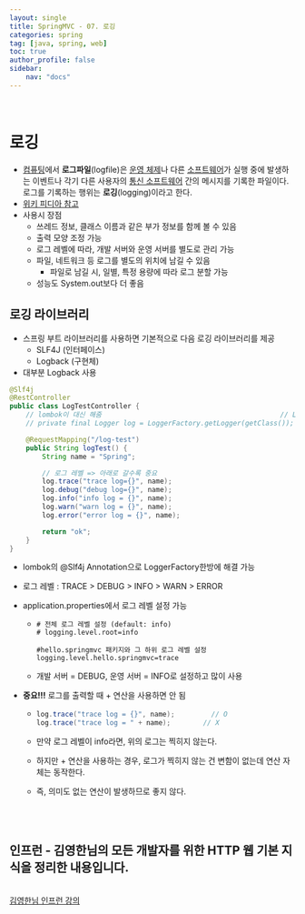 ```yaml
---
layout: single
title: SpringMVC - 07. 로깅
categories: spring
tag: [java, spring, web]
toc: true 
author_profile: false
sidebar:
    nav: "docs"
---
```


<br/>

# 로깅

- [컴퓨팅](https://ko.wikipedia.org/wiki/컴퓨팅)에서 **로그파일**(logfile)은 [운영 체제](https://ko.wikipedia.org/wiki/운영_체제)나 다른 [소프트웨어](https://ko.wikipedia.org/wiki/소프트웨어)가 실행 중에 발생하는 이벤트나 각기 다른 사용자의 [통신 소프트웨어](https://ko.wikipedia.org/wiki/통신_소프트웨어) 간의 메시지를 기록한 파일이다. 로그를 기록하는 행위는 **로깅**(logging)이라고 한다.
- [위키 피디아 참고](https://ko.wikipedia.org/wiki/%EB%A1%9C%EA%B7%B8%ED%8C%8C%EC%9D%BC)
- 사용시 장점
  - 쓰레드 정보, 클래스 이름과 같은 부가 정보를 함께 볼 수 있음
  - 출력 모양 조정 가능
  - 로그 레벨에 따라, 개발 서버와 운영 서버를 별도로 관리 가능
  - 파일, 네트워크 등 로그를 별도의 위치에 남길 수 있음
    - 파일로 남길 시, 일별, 특정 용량에 따라 로그 분할 가능
  - 성능도 System.out보다 더 좋음

## 로깅 라이브러리

- 스프링 부트 라이브러리를 사용하면 기본적으로 다음 로깅 라이브러리를 제공
  - SLF4J (인터페이스)
  - Logback (구현체)
- 대부분 Logback 사용

```java
@Slf4j
@RestController
public class LogTestController {
    // lombok이 대신 해줌                                            // LogTestController.class
    // private final Logger log = LoggerFactory.getLogger(getClass());

    @RequestMapping("/log-test")
    public String logTest() {
        String name = "Spring";

        // 로그 레벨 => 아래로 갈수록 중요
        log.trace("trace log={}", name);
        log.debug("debug log={}", name);
        log.info("info log = {}", name);
        log.warn("warn log = {}", name);
        log.error("error log = {}", name);

        return "ok";
    }
}
```

- lombok의 @Slf4j Annotation으로 LoggerFactory한방에 해결 가능

- 로그 레벨 : TRACE > DEBUG > INFO > WARN > ERROR

- application.properties에서 로그 레벨 설정 가능

  - ```
    # 전체 로그 레벨 설정 (default: info)
    # logging.level.root=info
    
    #hello.springmvc 패키지와 그 하위 로그 레벨 설정
    logging.level.hello.springmvc=trace
    ```

  - 개발 서버 = DEBUG, 운영 서버 = INFO로 설정하고 많이 사용

- **중요!!!** 로그를 출력할 때 + 연산을 사용하면 안 됨

  - ```java
    log.trace("trace log = {}", name);         // O
    log.trace("trace log = " + name);        // X
    ```
    
  - 만약 로그 레벨이 info라면, 위의 로그는 찍히지 않는다.
  
  - 하지만 + 연산을 사용하는 경우, 로그가 찍히지 않는 건 변함이 없는데 연산 자체는 동작한다.
  
  - 즉, 의미도 없는 연산이 발생하므로 좋지 않다.

<br/>


<div class='notice--warning'>
    <br/>
    <h2>
       인프런 - 김영한님의 <strong>모든 개발자를 위한 HTTP 웹 기본 지식</strong>을 정리한 내용입니다. <br/> 
    </h2><br/>
    <a href="https://www.inflearn.com/course/http-%EC%9B%B9-%EB%84%A4%ED%8A%B8%EC%9B%8C%ED%81%AC/dashboard" class="btn btn--info">김영한님 인프런 강의</a><br/>
    <br/>
</div>
